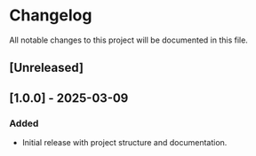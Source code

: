 # Changelog

All notable changes to this project will be documented in this file.

## [Unreleased]

## [1.0.0] - 2025-03-09
### Added
- Initial release with project structure and documentation. 